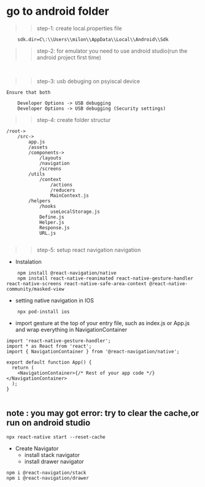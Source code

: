 # go to android folder

>> step-1: create local.properties file

```
    sdk.dir=C\:\\Users\\milon\\AppData\\Local\\Android\\Sdk
```

>> step-2: for emulator you need to use android studio(run the android project first time)

<br>

>> step-3: usb debuging on psyiscal device

```
Ensure that both

    Developer Options -> USB debugging
    Developer Options -> USB debugging (Security settings)

```

>> step-4: create folder structur

```
/root->
    /src->
        app.js 
        /assets
        /components->
            /layouts
            /navigation
            /screens
        /utils
            /context
                /actions
                /reducers
                MainContext.js
        /helpers
            /hooks
                useLocalStorage.js
            Define.js
            Helper.js
            Response.js
            URL.js
              
```


>> step-5: setup react navigation navigation
    
* Instalation

````
    npm install @react-navigation/native
    npm install react-native-reanimated react-native-gesture-handler react-native-screens react-native-safe-area-context @react-native-community/masked-view
````
* setting native navigation in IOS
```
    npx pod-install ios
```

* import gesture at the top of your entry file, such as index.js or App.js and wrap everything in NavigationContainer 
```
import 'react-native-gesture-handler';
import * as React from 'react';
import { NavigationContainer } from '@react-navigation/native';

export default function App() {
  return (
    <NavigationContainer>{/* Rest of your app code */}</NavigationContainer>
  );
}


```

## note : you may got error: try to clear the cache,or run on android studio

```
npx react-native start --reset-cache
```

* Create Navigator
    * install stack navigator
    * install drawer navigator
```
npm i @react-navigation/stack
npm i @react-navigation/drawer
```

